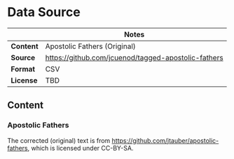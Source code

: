 # Data Source

| | Notes |
| --- | --- |
| **Content** | Apostolic Fathers (Original) |
| **Source** | <https://github.com/jcuenod/tagged-apostolic-fathers> |
| **Format** | CSV |
| **License** | TBD |

## Content

### Apostolic Fathers

The corrected (original) text is from <https://github.com/jtauber/apostolic-fathers>, which is licensed under CC-BY-SA.
